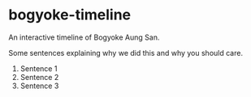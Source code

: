 # bogyoke-timeline
An interactive timeline of Bogyoke Aung San.

Some sentences explaining why we did this and why you should care.

1. Sentence 1
2. Sentence 2
3. Sentence 3

